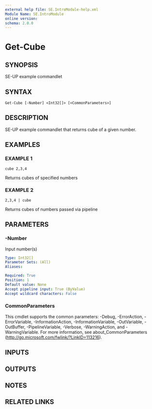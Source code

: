 ```yaml
---
external help file: SE.IntroModule-help.xml
Module Name: SE.IntroModule
online version:
schema: 2.0.0
---
```


# Get-Cube

## SYNOPSIS
SE-UP example commandlet

## SYNTAX

```
Get-Cube [-Number] <Int32[]> [<CommonParameters>]
```

## DESCRIPTION
SE-UP example commandlet that returns cube of a given number.

## EXAMPLES

### EXAMPLE 1
```
cube 2,3,4
```

Returns cubes of specified numbers

### EXAMPLE 2
```
2,3,4 | cube
```

Returns cubes of numbers passed via pipeline

## PARAMETERS

### -Number
Input number(s)

```yaml
Type: Int32[]
Parameter Sets: (All)
Aliases:

Required: True
Position: 1
Default value: None
Accept pipeline input: True (ByValue)
Accept wildcard characters: False
```

### CommonParameters
This cmdlet supports the common parameters: -Debug, -ErrorAction, -ErrorVariable, -InformationAction, -InformationVariable, -OutVariable, -OutBuffer, -PipelineVariable, -Verbose, -WarningAction, and -WarningVariable.
For more information, see about_CommonParameters (http://go.microsoft.com/fwlink/?LinkID=113216).

## INPUTS

## OUTPUTS

## NOTES

## RELATED LINKS
